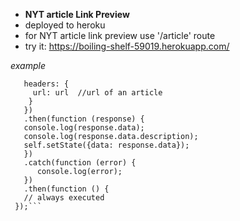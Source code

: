 - **NYT article Link Preview**
- deployed to heroku
- for NYT article link preview use '/article' route
- try it: https://boiling-shelf-59019.herokuapp.com/

 _example_

```axios.get('https://boiling-shelf-59019.herokuapp.com/article', {
   headers: {
     url: url  //url of an article
    }
   })
   .then(function (response) {
   console.log(response.data);
   console.log(response.data.description);
   self.setState({data: response.data});
   })
   .catch(function (error) {
      console.log(error);
   })
   .then(function () {
   // always executed
 });```


